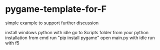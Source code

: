 # pygame-template-for-F
simple example to support further discussion


install windows python with idle
go to Scripts folder from your python installation
from cmd run "pip install pygame"
open main.py with idle
run with f5
